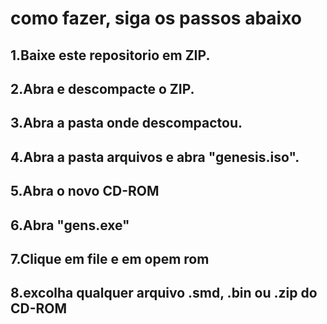 # como fazer, siga os passos abaixo
## 1.Baixe este repositorio em ZIP.
## 2.Abra e descompacte o ZIP.
## 3.Abra a pasta onde descompactou.
## 4.Abra a pasta arquivos e abra "genesis.iso".
## 5.Abra o novo CD-ROM
## 6.Abra "gens.exe"
## 7.Clique em file e em opem rom
## 8.excolha qualquer arquivo .smd, .bin ou .zip do CD-ROM